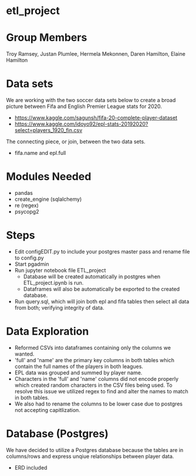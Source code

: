# etl_project

# Group Members

Troy Ramsey, Justan Plumlee, Hermela Mekonnen, Daren Hamilton, Elaine Hamilton

# Data sets

We are working with the two soccer data sets below to create a broad picture between Fifa and English Premier League stats for 2020.

- https://www.kaggle.com/sagunsh/fifa-20-complete-player-dataset
- https://www.kaggle.com/idoyo92/epl-stats-20192020?select=players_1920_fin.csv

The connecting piece, or join, between the two data sets.

- fifa.name and epl.full

# Modules Needed

- pandas
- create_engine (sqlalchemy)
- re (regex)
- psycopg2

# Steps

- Edit configEDIT.py to include your postgres master pass and rename file to config.py
- Start pgadmin
- Run jupyter notebook file ETL_project
    - Database will be created automatically in postgres when ETL_project.ipynb is run.
    - Dataframes will also be automatically be exported to the created database.
- Run query.sql, which will join both epl and fifa tables then select all data from both; verifying integrity of data.

# Data Exploration

- Reformed CSVs into dataframes containing only the columns we wanted.
- 'full' and 'name' are the primary key columns in both tables which contain the full names of the players in both leagues.
- EPL data was grouped and summed by player name.
- Characters in the 'full' and 'name' columns did not encode properly which created random characters in the CSV files being used. To resolve this issue we utilized regex to find and alter the names to match in both tables.
- We also had to rename the columns to be lower case due to postgres not accepting capitlization.

# Database (Postgres)

We have decided to utilize a Postgres database because the tables are in columns/rows and express unqiue relationships between player data.

- ERD included
